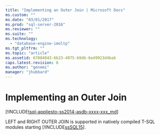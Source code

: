 ```yaml
---
title: "Implementing an Outer Join | Microsoft Docs"
ms.custom: ""
ms.date: "03/01/2017"
ms.prod: "sql-server-2016"
ms.reviewer: ""
ms.suite: ""
ms.technology: 
  - "database-engine-imoltp"
ms.tgt_pltfrm: ""
ms.topic: "article"
ms.assetid: 67084043-6b23-4975-b9db-6e49923d4bab
caps.latest.revision: 8
ms.author: "genemi"
manager: "jhubbard"
---
```

# Implementing an Outer Join
[!INCLUDE[tsql-appliesto-ss2014-asdb-xxxx-xxx_md](../../a9retired/includes/tsql-appliesto-ss2014-asdb-xxxx-xxx-md.md)]

  LEFT and RIGHT OUTER JOIN is supported in natively compiled T-SQL modules starting [!INCLUDE[ssSQL15](../../a9notintoc/includes/sssql15-md.md)].  
  
  